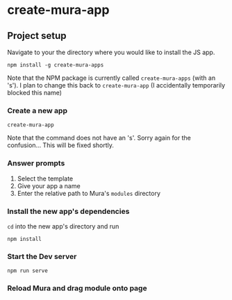 # create-mura-app

## Project setup

Navigate to your the directory where you would like to install the JS app.

```
npm install -g create-mura-apps
```

Note that the NPM package is currently called `create-mura-apps` (with an 's'). I plan to change this back to `create-mura-app` (I accidentally temporarily blocked this name)

### Create a new app

```
create-mura-app
```

Note that the command does not have an 's'. Sorry again for the confusion... This will be fixed shortly.

### Answer prompts

1. Select the template
2. Give your app a name
3. Enter the relative path to Mura's `modules` directory

### Install the new app's dependencies

`cd` into the new app's directory and run

```
npm install
```

### Start the Dev server

```
npm run serve
```

### Reload Mura and drag module onto page
